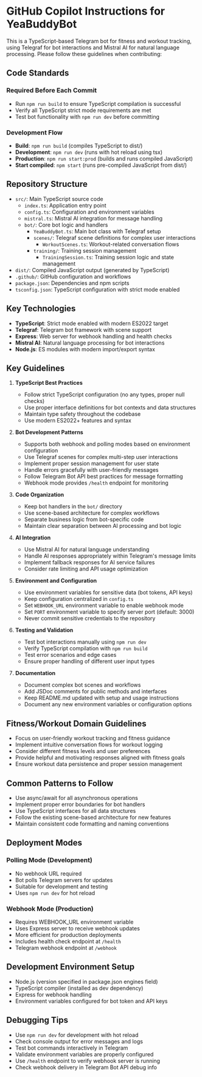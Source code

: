 # GitHub Copilot Instructions for YeaBuddyBot

This is a TypeScript-based Telegram bot for fitness and workout tracking, using Telegraf for bot interactions and Mistral AI for natural language processing. Please follow these guidelines when contributing:

## Code Standards

### Required Before Each Commit
- Run `npm run build` to ensure TypeScript compilation is successful
- Verify all TypeScript strict mode requirements are met
- Test bot functionality with `npm run dev` before committing

### Development Flow
- **Build**: `npm run build` (compiles TypeScript to dist/)
- **Development**: `npm run dev` (runs with hot reload using tsx)
- **Production**: `npm run start:prod` (builds and runs compiled JavaScript)
- **Start compiled**: `npm start` (runs pre-compiled JavaScript from dist/)

## Repository Structure
- `src/`: Main TypeScript source code
  - `index.ts`: Application entry point
  - `config.ts`: Configuration and environment variables
  - `mistral.ts`: Mistral AI integration for message handling
  - `bot/`: Core bot logic and handlers
    - `YeaBuddyBot.ts`: Main bot class with Telegraf setup
    - `scenes/`: Telegraf scene definitions for complex user interactions
      - `WorkoutScenes.ts`: Workout-related conversation flows
    - `training/`: Training session management
      - `TrainingSession.ts`: Training session logic and state management
- `dist/`: Compiled JavaScript output (generated by TypeScript)
- `.github/`: GitHub configuration and workflows
- `package.json`: Dependencies and npm scripts
- `tsconfig.json`: TypeScript configuration with strict mode enabled

## Key Technologies
- **TypeScript**: Strict mode enabled with modern ES2022 target
- **Telegraf**: Telegram bot framework with scene support
- **Express**: Web server for webhook handling and health checks
- **Mistral AI**: Natural language processing for bot interactions
- **Node.js**: ES modules with modern import/export syntax

## Key Guidelines

1. **TypeScript Best Practices**
   - Follow strict TypeScript configuration (no any types, proper null checks)
   - Use proper interface definitions for bot contexts and data structures
   - Maintain type safety throughout the codebase
   - Use modern ES2022+ features and syntax

2. **Bot Development Patterns**
   - Supports both webhook and polling modes based on environment configuration
   - Use Telegraf scenes for complex multi-step user interactions
   - Implement proper session management for user state
   - Handle errors gracefully with user-friendly messages
   - Follow Telegram Bot API best practices for message formatting
   - Webhook mode provides `/health` endpoint for monitoring

3. **Code Organization**
   - Keep bot handlers in the `bot/` directory
   - Use scene-based architecture for complex workflows
   - Separate business logic from bot-specific code
   - Maintain clear separation between AI processing and bot logic

4. **AI Integration**
   - Use Mistral AI for natural language understanding
   - Handle AI responses appropriately within Telegram's message limits
   - Implement fallback responses for AI service failures
   - Consider rate limiting and API usage optimization

5. **Environment and Configuration**
   - Use environment variables for sensitive data (bot tokens, API keys)
   - Keep configuration centralized in `config.ts`
   - Set `WEBHOOK_URL` environment variable to enable webhook mode
   - Set `PORT` environment variable to specify server port (default: 3000)
   - Never commit sensitive credentials to the repository

6. **Testing and Validation**
   - Test bot interactions manually using `npm run dev`
   - Verify TypeScript compilation with `npm run build`
   - Test error scenarios and edge cases
   - Ensure proper handling of different user input types

7. **Documentation**
   - Document complex bot scenes and workflows
   - Add JSDoc comments for public methods and interfaces
   - Keep README.md updated with setup and usage instructions
   - Document any new environment variables or configuration options

## Fitness/Workout Domain Guidelines
- Focus on user-friendly workout tracking and fitness guidance
- Implement intuitive conversation flows for workout logging
- Consider different fitness levels and user preferences
- Provide helpful and motivating responses aligned with fitness goals
- Ensure workout data persistence and proper session management

## Common Patterns to Follow
- Use async/await for all asynchronous operations
- Implement proper error boundaries for bot handlers
- Use TypeScript interfaces for all data structures
- Follow the existing scene-based architecture for new features
- Maintain consistent code formatting and naming conventions

## Deployment Modes

### Polling Mode (Development)
- No webhook URL required
- Bot polls Telegram servers for updates
- Suitable for development and testing
- Uses `npm run dev` for hot reload

### Webhook Mode (Production)
- Requires WEBHOOK_URL environment variable
- Uses Express server to receive webhook updates
- More efficient for production deployments
- Includes health check endpoint at `/health`
- Telegram webhook endpoint at `/webhook`

## Development Environment Setup
- Node.js (version specified in package.json engines field)
- TypeScript compiler (installed as dev dependency)
- Express for webhook handling
- Environment variables configured for bot token and API keys

## Debugging Tips
- Use `npm run dev` for development with hot reload
- Check console output for error messages and logs
- Test bot commands interactively in Telegram
- Validate environment variables are properly configured
- Use `/health` endpoint to verify webhook server is running
- Check webhook delivery in Telegram Bot API debug info
